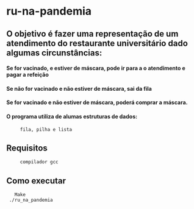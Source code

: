 # ru-na-pandemia

## O objetivo é fazer uma representação de um atendimento do restaurante universitário dado algumas circunstâncias:

#### Se for vacinado, e estiver de máscara, pode ir para a o atendimento e pagar a refeição
#### Se não for vacinado e não estiver de máscara, sai da fila 
#### Se for vacinado e não estiver de máscara, poderá comprar a máscara. 

#### O programa utiliza de alumas estruturas de dados:
         fila, pilha e lista

## Requisitos
         compilador gcc
## Como executar
       Make
     ./ru_na_pandemia
  
